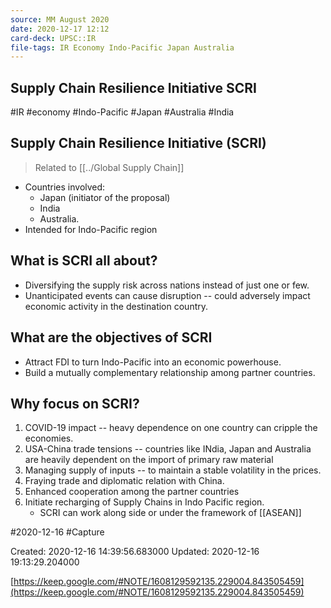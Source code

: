 ```yaml
---
source: MM August 2020
date: 2020-12-17 12:12
card-deck: UPSC::IR
file-tags: IR Economy Indo-Pacific Japan Australia
---
```


## Supply Chain Resilience Initiative  SCRI 


#IR #economy #Indo-Pacific #Japan #Australia #India
## Supply Chain Resilience Initiative (SCRI)
> Related to [[../Global Supply Chain]]

- Countries involved:
	- Japan (initiator of the proposal)
	- India
	- Australia.
- Intended for Indo-Pacific region

## What is SCRI all about?
- Diversifying the supply risk across nations instead of just one or few.
- Unanticipated events can cause disruption -- could adversely impact economic activity in the destination country.

## What are the objectives of SCRI
- Attract FDI to turn Indo-Pacific into an economic powerhouse.
- Build a mutually complementary relationship among partner countries.

## Why focus on SCRI?
1. COVID-19 impact -- heavy dependence on one country can cripple the economies.
2. USA-China trade tensions -- countries like INdia, Japan and Australia are heavily dependent on the import of primary raw material
3. Managing supply of inputs -- to maintain a stable volatility in the prices.
4. Fraying trade and diplomatic relation with China.
5. Enhanced cooperation among the partner countries
6. Initiate recharging of Supply Chains in Indo Pacific region.
	- SCRI can work along side or under the framework of [[ASEAN]]



 #2020-12-16 #Capture

Created: 2020-12-16 14:39:56.683000      Updated: 2020-12-16 19:13:29.204000

[https://keep.google.com/#NOTE/1608129592135.229004.843505459](https://keep.google.com/#NOTE/1608129592135.229004.843505459)

